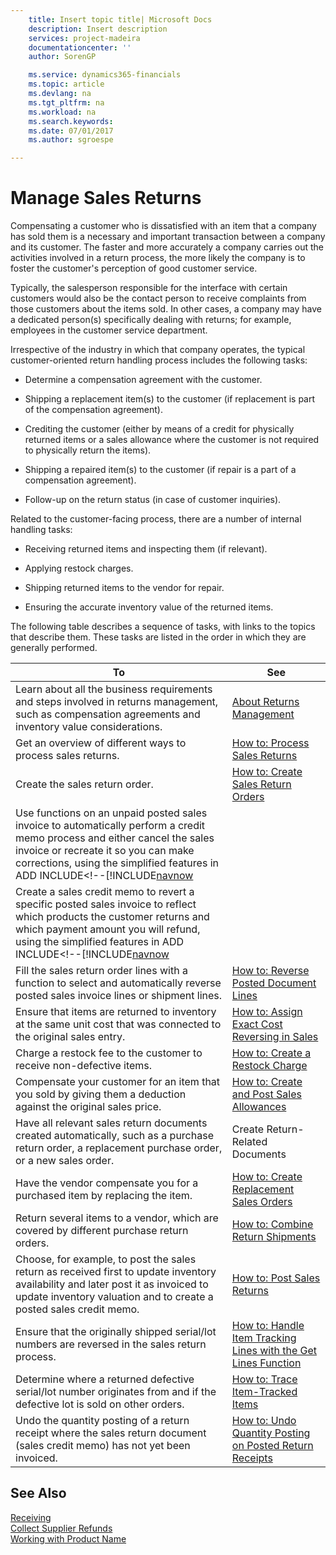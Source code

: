 ```yaml
---
    title: Insert topic title| Microsoft Docs
    description: Insert description
    services: project-madeira
    documentationcenter: ''
    author: SorenGP

    ms.service: dynamics365-financials
    ms.topic: article
    ms.devlang: na
    ms.tgt_pltfrm: na
    ms.workload: na
    ms.search.keywords:
    ms.date: 07/01/2017
    ms.author: sgroespe

---
```

# Manage Sales Returns
Compensating a customer who is dissatisfied with an item that a company has sold them is a necessary and important transaction between a company and its customer. The faster and more accurately a company carries out the activities involved in a return process, the more likely the company is to foster the customer's perception of good customer service.  
  
 Typically, the salesperson responsible for the interface with certain customers would also be the contact person to receive complaints from those customers about the items sold. In other cases, a company may have a dedicated person(s) specifically dealing with returns; for example, employees in the customer service department.  
  
 Irrespective of the industry in which that company operates, the typical customer-oriented return handling process includes the following tasks:  
  
-   Determine a compensation agreement with the customer.  
  
-   Shipping a replacement item(s) to the customer (if replacement is part of the compensation agreement).  
  
-   Crediting the customer (either by means of a credit for physically returned items or a sales allowance where the customer is not required to physically return the items).  
  
-   Shipping a repaired item(s) to the customer (if repair is a part of a compensation agreement).  
  
-   Follow-up on the return status (in case of customer inquiries).  
  
 Related to the customer-facing process, there are a number of internal handling tasks:  
  
-   Receiving returned items and inspecting them (if relevant).  
  
-   Applying restock charges.  
  
-   Shipping returned items to the vendor for repair.  
  
-   Ensuring the accurate inventory value of the returned items.  
  
 The following table describes a sequence of tasks, with links to the topics that describe them. These tasks are listed in the order in which they are generally performed.  
  
|**To**|**See**|  
|------------|-------------|  
|Learn about all the business requirements and steps involved in returns management, such as compensation agreements and inventory value considerations.|[About Returns Management](../about-returns-management.md)|  
|Get an overview of different ways to process sales returns.|[How to: Process Sales Returns](../how-to-process-sales-returns.md)|  
|Create the sales return order.|[How to: Create Sales Return Orders](../how-to-create-sales-return-orders.md)|  
|Use functions on an unpaid posted sales invoice to automatically perform a credit memo process and either cancel the sales invoice or recreate it so you can make corrections, using the simplified features in ADD INCLUDE<!--[!INCLUDE[navnow](../../includes/how-to-correct-or-cancel-unpaid-sales-invoices.md)|  
|Create a sales credit memo to revert a specific posted sales invoice to reflect which products the customer returns and which payment amount you will refund, using the simplified features in ADD INCLUDE<!--[!INCLUDE[navnow](../../includes/how-to-process-sales-returns-or-cancellations.md)|  
|Fill the sales return order lines with a function to select and automatically reverse posted sales invoice lines or shipment lines.|[How to: Reverse Posted Document Lines](../how-to-reverse-posted-document-lines.md)|  
|Ensure that items are returned to inventory at the same unit cost that was connected to the original sales entry.|[How to: Assign Exact Cost Reversing in Sales](../how-to-assign-exact-cost-reversing-in-sales.md)|  
|Charge a restock fee to the customer to receive non-defective items.|[How to: Create a Restock Charge](../how-to-create-a-restock-charge.md)|  
|Compensate your customer for an item that you sold by giving them a deduction against the original sales price.|[How to: Create and Post Sales Allowances](../how-to-create-and-post-sales-allowances.md)|  
|Have all relevant sales return documents created automatically, such as a purchase return order, a replacement purchase order, or a new sales order.|Create Return-Related Documents|  
|Have the vendor compensate you for a purchased item by replacing the item.|[How to: Create Replacement Sales Orders](../how-to-create-replacement-sales-orders.md)|  
|Return several items to a vendor, which are covered by different purchase return orders.|[How to: Combine Return Shipments](../how-to-combine-return-shipments.md)|  
|Choose, for example, to post the sales return as received first to update inventory availability and later post it as invoiced to update inventory valuation and to create a posted sales credit memo.|[How to: Post Sales Returns](../how-to-post-sales-returns.md)|  
|Ensure that the originally shipped serial/lot numbers are reversed in the sales return process.|[How to: Handle Item Tracking Lines with the Get Lines Function](../how-to-handle-item-tracking-lines-with-the-get-lines-function.md)|  
|Determine where a returned defective serial/lot number originates from and if the defective lot is sold on other orders.|[How to: Trace Item-Tracked Items](../how-to-trace-item-tracked-items.md)|  
|Undo the quantity posting of a return receipt where the sales return document (sales credit memo) has not yet been invoiced.|[How to: Undo Quantity Posting on Posted Return Receipts](../how-to-undo-quantity-posting-on-posted-return-receipts.md)|  
  
## See Also  
 [Receiving](../receiving.md)   
 [Collect Supplier Refunds](../collect-supplier-refunds.md)   
 [Working with Product Name](../working-with-$-p_1-product-name-$-.md)